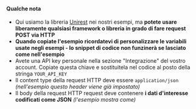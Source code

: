 #### Qualche nota

- Qui usiamo la libreria [Unirest](http://unirest.io/) nei nostri esempi, ma **potete usare liberamente qualsiasi framework o libreria in grado di fare request POST via HTTP**
- **Quando copiate l'esempio ricordatevi di personalizzare le variabili usate negli esempi - lo snippet di codice non funzinerà se lasciato come nell'esempio**
- Avete una API key personale nella sezione "Integrazione" del vostro account. Copiate questa chiave e sostituitela nel codice al posto della stringa `YOUR_API_KEY`
- Il content type della request HTTP deve essere `application/json` _(nell'esempio questo header viene già impostato)_
- Il body della request HTTP request deve contenere **i dati d'interesse codificati come JSON** _(l'esempio mostra come)_
